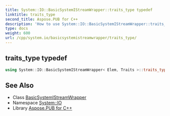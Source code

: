 ```yaml
---
title: System::IO::BasicSystemIStreamWrapper::traits_type typedef
linktitle: traits_type
second_title: Aspose.PUB for C++
description: 'How to use System::IO::BasicSystemIStreamWrapper::traits_type typedef of System::IO::BasicSystemIStreamWrapper class in C++.'
type: docs
weight: 600
url: /cpp/system.io/basicsystemistreamwrapper/traits_type/
---
```

## traits_type typedef




```cpp
using System::IO::BasicSystemIStreamWrapper< Elem, Traits >::traits_type =  Traits
```

## See Also

* Class [BasicSystemIStreamWrapper](../)
* Namespace [System::IO](../../)
* Library [Aspose.PUB for C++](../../../)
